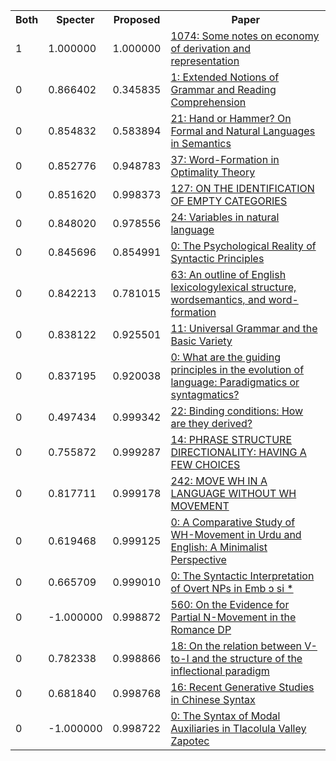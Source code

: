 <html><table><tr>
<th>Both</th>
<th>Specter</th>
<th>Proposed</th>
<th>Paper</th>
</tr>
<tr>
<td>1</td>
<td>1.000000</td>
<td>1.000000</td>
<td><a href="https://www.semanticscholar.org/paper/4130822d3e08cb3a90bacc7327887277444fc51b">1074: Some notes on economy of derivation and representation</a></td>
</tr>
<tr>
<td>0</td>
<td>0.866402</td>
<td>0.345835</td>
<td><a href="https://www.semanticscholar.org/paper/ef134665caae4654b01e2a779486de53e0acf581">1: Extended Notions of Grammar and Reading Comprehension</a></td>
</tr>
<tr>
<td>0</td>
<td>0.854832</td>
<td>0.583894</td>
<td><a href="https://www.semanticscholar.org/paper/db3215808c5093fd0aaf75814fb3426e661e4edb">21: Hand or Hammer? On Formal and Natural Languages in Semantics</a></td>
</tr>
<tr>
<td>0</td>
<td>0.852776</td>
<td>0.948783</td>
<td><a href="https://www.semanticscholar.org/paper/392fb29892e329b2652422e4c1c422bcf0f3fcc5">37: Word-Formation in Optimality Theory</a></td>
</tr>
<tr>
<td>0</td>
<td>0.851620</td>
<td>0.998373</td>
<td><a href="https://www.semanticscholar.org/paper/2c3caf9e7d913ae8971974bfee21a2670f6ffd29">127: ON THE IDENTIFICATION OF EMPTY CATEGORIES</a></td>
</tr>
<tr>
<td>0</td>
<td>0.848020</td>
<td>0.978556</td>
<td><a href="https://www.semanticscholar.org/paper/37638494a38b53110e8426812c8c85b02ad27cc2">24: Variables in natural language</a></td>
</tr>
<tr>
<td>0</td>
<td>0.845696</td>
<td>0.854991</td>
<td><a href="https://www.semanticscholar.org/paper/571918ff62033973dc140242bb7ce3ca9552f9a2">0: The Psychological Reality of Syntactic Principles</a></td>
</tr>
<tr>
<td>0</td>
<td>0.842213</td>
<td>0.781015</td>
<td><a href="https://www.semanticscholar.org/paper/94aec1f0e6bfbd47d6a3625bd4ebfc5467cb95b6">63: An outline of English lexicologylexical structure, wordsemantics, and word-formation</a></td>
</tr>
<tr>
<td>0</td>
<td>0.838122</td>
<td>0.925501</td>
<td><a href="https://www.semanticscholar.org/paper/846112e0e0bb105da72ce5d87037e89e9469df17">11: Universal Grammar and the Basic Variety</a></td>
</tr>
<tr>
<td>0</td>
<td>0.837195</td>
<td>0.920038</td>
<td><a href="https://www.semanticscholar.org/paper/a273471e96a18d4b25c72d3b83b1f02850d2d5a1">0: What are the guiding principles in the evolution of language: Paradigmatics or syntagmatics?</a></td>
</tr>
<tr>
<td>0</td>
<td>0.497434</td>
<td>0.999342</td>
<td><a href="https://www.semanticscholar.org/paper/92b54c6cae950687db6fc7ee3db9e96213cac7d8">22: Binding conditions: How are they derived?</a></td>
</tr>
<tr>
<td>0</td>
<td>0.755872</td>
<td>0.999287</td>
<td><a href="https://www.semanticscholar.org/paper/282a9752c217df3722739b33c976a414294d2d02">14: PHRASE STRUCTURE DIRECTIONALITY: HAVING A FEW CHOICES</a></td>
</tr>
<tr>
<td>0</td>
<td>0.817711</td>
<td>0.999178</td>
<td><a href="https://www.semanticscholar.org/paper/d14a88f71f15f923136bfc5adcdcce00c5d70443">242: MOVE WH IN A LANGUAGE WITHOUT WH MOVEMENT</a></td>
</tr>
<tr>
<td>0</td>
<td>0.619468</td>
<td>0.999125</td>
<td><a href="https://www.semanticscholar.org/paper/e634d7ff6ed62c81d91b31a0b6179a49d3f3686f">0: A Comparative Study of WH-Movement in Urdu and English: A Minimalist Perspective</a></td>
</tr>
<tr>
<td>0</td>
<td>0.665709</td>
<td>0.999010</td>
<td><a href="https://www.semanticscholar.org/paper/bb9a4d1d86a769821c88ed36fe8cc226933bc2f1">0: The Syntactic Interpretation of Overt NPs in Emb ɔ si *</a></td>
</tr>
<tr>
<td>0</td>
<td>-1.000000</td>
<td>0.998872</td>
<td><a href="https://www.semanticscholar.org/paper/7747459e3ec7af9bfe2075727058896cf0288b46">560: On the Evidence for Partial N-Movement in the Romance DP</a></td>
</tr>
<tr>
<td>0</td>
<td>0.782338</td>
<td>0.998866</td>
<td><a href="https://www.semanticscholar.org/paper/ce238eab29f1a219afe60ec87f8d3938acd1ac63">18: On the relation between V-to-I and the structure of the inflectional paradigm</a></td>
</tr>
<tr>
<td>0</td>
<td>0.681840</td>
<td>0.998768</td>
<td><a href="https://www.semanticscholar.org/paper/7daee7d0c4572854c89b1fbc905056126548c65f">16: Recent Generative Studies in Chinese Syntax</a></td>
</tr>
<tr>
<td>0</td>
<td>-1.000000</td>
<td>0.998722</td>
<td><a href="https://www.semanticscholar.org/paper/f537d342d5d659efb69cb249efde2af099eed94d">0: The Syntax of Modal Auxiliaries in Tlacolula Valley Zapotec</a></td>
</tr>
</table></html>
